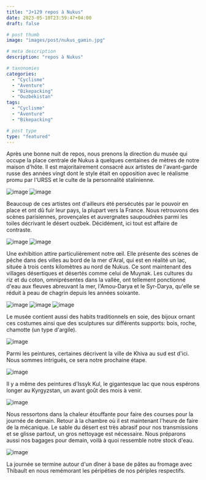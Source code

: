 ```yaml
---
title: "J+129 repos à Nukus"
date: 2023-05-10T23:59:47+04:00
draft: false

# post thumb
image: "images/post/nukus_gamin.jpg"

# meta description
description: "repos à Nukus"

# taxonomies
categories:
  - "Cyclisme" 
  - "Aventure" 
  - "Bikepacking"
  - "Ouzbékistan" 
tags:
  - "Cyclisme" 
  - "Aventure" 
  - "Bikepacking" 

# post type
type: "featured"
---
```


Après une bonne nuit de repos, nous prenons la direction du musée qui occupe la place centrale de Nukus à quelques centaines de mètres de notre maison d'hôte. Il est majoritairement consacré aux artistes de l'avant-garde russe des années vingt dont le style était en opposition avec le réalisme promu par l'URSS et le culte de la personnalité stalinienne. 

![image](../../images/post/nukus_chevaux.jpg)
![image](../../images/post/nukus_zombie.jpg)

Beaucoup de ces artistes ont d'ailleurs été persécutés par le pouvoir en place et ont dû fuir leur pays, la plupart vers la France. Nous retrouvons des scènes parisiennes, provençales et auvergnates saupoudrées parmi les toiles décrivant le désert ouzbek. Décidément, ici tout est affaire de contraste. 

![image](../../images/post/nukus_arbre.jpg)
![image](../../images/post/nukus_prayer.jpg)

Une exhibition attire particulièrement notre œil. Elle présente des scènes de pêche dans des villes au bord de la mer d'Aral, qui est en réalité un lac, située à trois cents kilomètres au nord de Nukus. Ce sont maintenant des villages désertiques et désertés comme celui de Muynak. Les cultures du riz et du coton, omniprésentes dans la vallée, ont tellement ponctionné d'eau aux fleuves abreuvant la mer, l'Amou-Darya et le Syr-Darya, qu'elle se réduit à peau de chagrin depuis les années soixante. 

![image](../../images/post/nukus_pecheur.jpg)
![image](../../images/post/nukus_froggymorning.jpg)
![image](../../images/post/nukus_street.jpg)

Le musée contient aussi des habits traditionnels en soie, des bijoux ornant ces costumes ainsi que des sculptures sur différents supports: bois, roche, chamotte (un type d'argile). 

![image](../../images/post/nukus_bois.jpg)

Parmi les peintures, certaines décrivent la ville de Khiva au sud est d'ici. Nous sommes intrigués, ce sera notre prochaine étape. 

![image](../../images/post/nukus_dora.jpg)

Il y a même des peintures d'Issyk Kul, le gigantesque lac que nous espérons longer au Kyrgyzstan, un avant goût des mois à venir. 

![image](../../images/post/nukus_issykul.jpg)

Nous ressortons dans la chaleur étouffante pour faire des courses pour la journée de demain. Retour à la chambre où il est maintenant l'heure de faire de la mécanique. Le sable du désert est très abrasif pour nos transmissions et se glisse partout, un gros nettoyage est nécessaire. Nous préparons aussi nos bagages pour demain, voilà à quoi ressemble notre stock d'eau. 

![image](../../images/post/nukus_eau.jpg)

La journée se termine autour d'un dîner à base de pâtes au fromage avec Thibault en nous remémorant les péripéties de nos périples respectifs.
